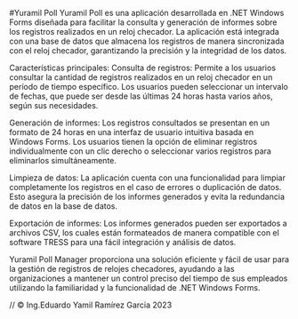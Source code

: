 #Yuramil Poll 
Yuramil Poll es una aplicación desarrollada en .NET Windows Forms diseñada para facilitar la consulta y generación de informes 
sobre los registros realizados en un reloj checador. La aplicación está integrada con una base de datos que almacena los registros de manera sincronizada 
con el reloj checador, garantizando la precisión y la integridad de los datos.

Características principales:
Consulta de registros: 
Permite a los usuarios consultar la cantidad de registros realizados en un reloj checador en un período de tiempo específico. 
Los usuarios pueden seleccionar un intervalo de fechas, que puede ser desde las últimas 24 horas hasta varios años, según sus necesidades.

Generación de informes: 
Los registros consultados se presentan en un formato de 24 horas en una interfaz de usuario intuitiva basada en Windows Forms. 
Los usuarios tienen la opción de eliminar registros individualmente con un clic derecho o seleccionar varios registros para eliminarlos simultáneamente.

Limpieza de datos: 
La aplicación cuenta con una funcionalidad para limpiar completamente los registros en el caso de errores o duplicación de datos. 
Esto asegura la precisión de los informes generados y evita la redundancia de datos en la base de datos.

Exportación de informes: 
Los informes generados pueden ser exportados a archivos CSV, los cuales están formateados de manera compatible 
con el software TRESS para una fácil integración y análisis de datos.

Yuramil Poll Manager proporciona una solución eficiente y fácil de usar para la gestión de registros de relojes checadores, 
ayudando a las organizaciones a mantener un control preciso del tiempo de sus empleados utilizando la familiaridad y la funcionalidad de .NET Windows Forms.

 //   © Ing.Eduardo Yamil Ramírez Garcia 2023
